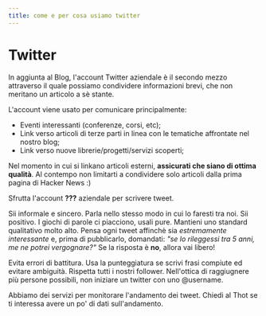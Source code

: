 ```yaml
---
title: come e per cosa usiamo twitter
---
```

# Twitter

In aggiunta al Blog, l'account Twitter aziendale è il secondo mezzo attraverso il quale possiamo condividere informazioni brevi, che non meritano un articolo a sè stante.

L'account viene usato per comunicare principalmente:

* Eventi interessanti (conferenze, corsi, etc);
* Link verso articoli di terze parti in linea con le tematiche affrontate nel nostro blog;
* Link verso nuove librerie/progetti/servizi scoperti;

Nel momento in cui si linkano articoli esterni, **assicurati che siano di ottima qualità**. Al contempo non limitarti a condividere solo articoli dalla prima pagina di Hacker News :)

Sfrutta l'account **???** aziendale per scrivere tweet.

Sii informale e sincero. Parla nello stesso modo in cui lo faresti tra noi. Sii positivo. I giochi di parole ci piacciono, usali pure. Mantieni uno standard qualitativo molto alto. Pensa ogni tweet affinchè sia _estremamente interessante_ e, prima di pubblicarlo, domandati: _"se lo rileggessi tra 5 anni, me ne potrei vergognare?"_ Se la risposta è **no**, allora vai libero!

Evita errori di battitura. Usa la punteggiatura se scrivi frasi compiute ed evitare ambiguità. Rispetta tutti i nostri follower. Nell'ottica di raggiugnere più persone possibili, non iniziare un twitter con uno @username.

Abbiamo dei servizi per monitorare l'andamento dei tweet. Chiedi al Thot se ti interessa avere un po' di dati sull'andamento.
